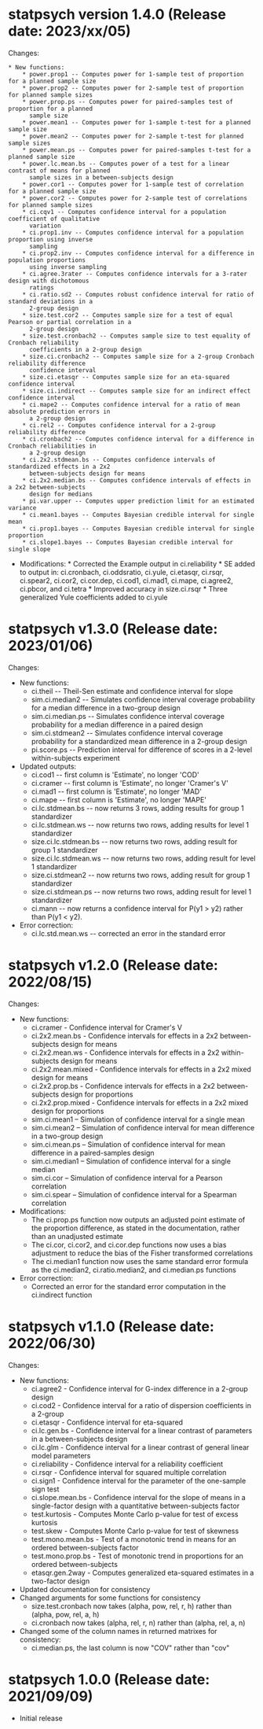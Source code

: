 statpsych version 1.4.0 (Release date: 2023/xx/05)
===========

Changes:

    * New functions:
        * power.prop1 -- Computes power for 1-sample test of proportion for a planned sample size
        * power.prop2 -- Computes power for 2-sample test of proportion for planned sample sizes
        * power.prop.ps -- Computes power for paired-samples test of proportion for a planned 
          sample size
        * power.mean1 -- Computes power for 1-sample t-test for a planned sample size
        * power.mean2 -- Computes power for 2-sample t-test for planned sample sizes
        * power.mean.ps -- Computes power for paired-samples t-test for a planned sample size
        * power.lc.mean.bs -- Computes power of a test for a linear contrast of means for planned 
          sample sizes in a between-subjects design
        * power.cor1 -- Computes power for 1-sample test of correlation for a planned sample size
        * power.cor2 -- Computes power for 2-sample test of correlations for planned sample sizes
        * ci.cqv1 -- Computes confidence interval for a population coefficient of qualitative 
          variation 
        * ci.prop1.inv -- Computes confidence interval for a population proportion using inverse  
          sampling
        * ci.prop2.inv -- Computes confidence interval for a difference in population proportions 
          using inverse sampling
        * ci.agree.3rater -- Computes confidence intervals for a 3-rater design with dichotomous
          ratings
        * ci.ratio.sd2 -- Computes robust confidence interval for ratio of standard deviations in a 
          2-group design
        * size.test.cor2 -- Computes sample size for a test of equal Pearson or partial correlation in a 
          2-group design
        * size.test.cronbach2 -- Computes sample size to test equality of Cronbach reliability    
          coefficients in a 2-group design
        * size.ci.cronbach2 -- Computes sample size for a 2-group Cronbach reliability difference 
          confidence interval
        * size.ci.etasqr -- Computes sample size for an eta-squared confidence interval
        * size.ci.indirect -- Computes sample size for an indirect effect confidence interval
        * ci.mape2 -- Computes confidence interval for a ratio of mean absolute prediction errors in
          a 2-group design
        * ci.rel2 -- Computes confidence interval for a 2-group reliability difference
        * ci.cronbach2 -- Computes confidence interval for a difference in Cronbach reliabilities in  
          a 2-group design
        * ci.2x2.stdmean.bs -- Computes confidence intervals of standardized effects in a 2x2 
          between-subjects design for means
        * ci.2x2.median.bs -- Computes confidence intervals of effects in a 2x2 between-subjects 
          design for medians
        * pi.var.upper -- Computes upper prediction limit for an estimated variance
        * ci.mean1.bayes -- Computes Bayesian credible interval for single mean
        * ci.prop1.bayes -- Computes Bayesian credible interval for single proportion
        * ci.slope1.bayes -- Computes Bayesian credible interval for single slope
        
* Modifications:
         * Corrected the Example output in ci.reliability
         * SE added to output in:  ci.cronbach, ci.oddsratio, ci.yule, ci.etasqr, ci.rsqr, ci.spear2, 
           ci.cor2, ci.cor.dep, ci.cod1, ci.mad1, ci.mape, ci.agree2, ci.pbcor, and ci.tetra
         * Improved accuracy in size.ci.rsqr
         * Three generalized Yule coefficients added to ci.yule


statpsych v1.3.0 (Release date: 2023/01/06)
==============

Changes:

* New functions:
    * ci.theil -- Theil-Sen estimate and confidence interval for slope
    * sim.ci.median2 -- Simulates confidence interval coverage probability for a median difference in a two-group design
    * sim.ci.median.ps -- Simulates confidence interval coverage probability for a median difference in a paired design
    * sim.ci.stdmean2 -- Simulates confidence interval coverage probability for a standardized mean difference in a 2-group design
    * pi.score.ps -- Prediction interval for difference of scores in a 2-level within-subjects experiment
* Updated outputs:
    * ci.cod1 -- first column is 'Estimate', no longer 'COD'
    * ci.cramer -- first column is 'Estimate', no longer 'Cramer's V'
    * ci.mad1 -- first column is 'Estimate', no longer 'MAD'
    * ci.mape -- first column is 'Estimate', no longer 'MAPE'
    * ci.lc.stdmean.bs -- now returns 3 rows, adding results for group 1 standardizer
    * ci.lc.stdmean.ws -- now returns two rows, adding results for level 1 standardizer
    * size.ci.lc.stdmean.bs -- now returns two rows, adding result for  group 1 standardizer
    * size.ci.lc.stdmean.ws -- now returns two rows, adding result for level 1 standardizer
    * size.ci.stdmean2 -- now returns two rows, adding result for group 1 standardizer
    * size.ci.stdmean.ps -- now returns two rows, adding result for level 1 standardizer
    * ci.mann -- now returns a confidence interval for P(y1 > y2) rather than P(y1 < y2).
* Error correction:
    * ci.lc.std.mean.ws -- corrected an error in the standard error
    

statpsych v1.2.0 (Release date: 2022/08/15)
==============

Changes:

* New functions:
    * ci.cramer - Confidence interval for Cramer's V
    * ci.2x2.mean.bs - Confidence intervals for effects in a 2x2 between-subjects design for means
    * ci.2x2.mean.ws - Confidence intervals for effects in a 2x2 within-subjects design for means
    * ci.2x2.mean.mixed - Confidence intervals for effects in a 2x2 mixed design for means
    * ci.2x2.prop.bs - Confidence intervals for effects in a 2x2 between-subjects design for proportions
    * ci.2x2.prop.mixed - Confidence intervals for effects in a 2x2 mixed design for proportions
    * sim.ci.mean1 – Simulation of confidence interval for a single mean
    * sim.ci.mean2 – Simulation of confidence interval for mean difference in a two-group design
    * sim.ci.mean.ps – Simulation of confidence interval for mean difference in a paired-samples design
    * sim.ci.median1 – Simulation of confidence interval for a single median
    * sim.ci.cor – Simulation of confidence interval for a Pearson correlation
    * sim.ci.spear – Simulation of confidence interval for a Spearman correlation
* Modifications:
    * The ci.prop.ps function now outputs an adjusted point estimate of the proportion difference, as stated in the documentation, rather than an unadjusted estimate
    * The ci.cor, ci.cor2, and ci.cor.dep functions now uses a bias adjustment to reduce the bias of the Fisher transformed correlations
    * The ci.median1 function now uses the same standard error formula as the ci.median2, ci.ratio.median2, and ci.median.ps functions
* Error correction:
    * Corrected an error for the standard error computation in the ci.indirect function
    

statpsych v1.1.0 (Release date: 2022/06/30)
==============

Changes:

* New functions:
    * ci.agree2 - Confidence interval for G-index difference in a 2-group design
    * ci.cod2 - Confidence interval for a ratio of dispersion coefficients in a 2-group
    * ci.etasqr - Confidence interval for eta-squared
    * ci.lc.gen.bs - Confidence interval for a linear contrast of parameters in a between-subjects design
    * ci.lc.glm - Confidence interval for a linear contrast of general linear model parameters
    * ci.reliability - Confidence interval for a reliability coefficient
    * ci.rsqr - Confidence interval for squared multiple correlation
    * ci.sign1 - Confidence interval for the parameter of the one-sample sign test
    * ci.slope.mean.bs - Confidence interval for the slope of means in a single-factor design with a quantitative between-subjects factor
    * test.kurtosis - Computes Monte Carlo p-value for test of excess kurtosis
    * test.skew - Computes Monte Carlo p-value for test of skewness
    * test.mono.mean.bs - Test of a monotonic trend in means for an ordered between-subjects factor
    * test.mono.prop.bs - Test of monotonic trend in proportions for an ordered between-subjects
    * etasqr.gen.2way - Computes generalized eta-squared estimates in a two-factor design
* Updated documentation for consistency
* Changed arguments for some functions for consistency
    * size.test.cronbach now takes (alpha, pow, rel, r, h) rather than (alpha, pow, rel, a, h)
    * ci.cronbach now takes (alpha, rel, r, n) rather than (alpha, rel, a, n)
* Changed some of the column names in returned matrixes for consistency:
    * ci.median.ps, the last column is now "COV" rather than "cov"

statpsych 1.0.0 (Release date: 2021/09/09)
==============

* Initial release
